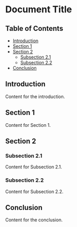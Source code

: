 # Document Title

## Table of Contents
- [Introduction](#introduction)
- [Section 1](#section-1)
- [Section 2](#section-2)
  - [Subsection 2.1](#subsection-21)
  - [Subsection 2.2](#subsection-22)
- [Conclusion](#conclusion)

## Introduction
Content for the introduction.

## Section 1
Content for Section 1.

## Section 2
### Subsection 2.1
Content for Subsection 2.1.

### Subsection 2.2
Content for Subsection 2.2.

## Conclusion
Content for the conclusion.
